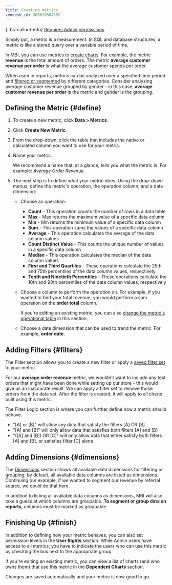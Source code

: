 ```yaml
---
title: Creating metrics
zendesk_id: 360016504592
---
```


{:.bs-callout-info}
[Requires Admin permissions](../../administrator/user-management/user-management.md)

Simply put, a metric is a measurement. In SQL and database structures, a metric is like a stored query over a variable period of time.

In MBI, you can use metrics to [create charts](../../data-user/reports/ess-rpt-build-visual.md). For example, the metric **revenue** is the total amount of orders. The metric **average customer revenue per order** is what the average customer spends per order.

When used in reports, metrics can be analyzed over a specified time period and [filtered or segmented](../../best-practices/segment-filter.md) by different categories. Consider analyzing average customer revenue grouped by gender - in this case, **average customer revenue per order** is the metric and gender is the grouping.

## Defining the Metric {#define}

1. To create a new metric, click **Data > Metrics**.

1. Click **Create New Metric**.

1. From the drop-down, click the table that includes the native or calculated column you want to use for your metric.

1. Name your metric.

    We recommend a name that, at a glance, tells you what the metric is. For example: _Average Order Revenue_.

1. The next step is to define what your metric does. Using the drop-down menus, define the metric's operation, the operation column, and a date dimension:

    * Choose an operation:
       * **Count** - This operation counts the number of rows in a data table
       * **Max** - Max returns the maximum value of a specific data column
       * **Min** - Min returns the minimum value of a specific data column
       * **Sum** - This operation sums the values of a specific data column
       * **Average** - This operation calculates the average of the data column values
       * **Count Distinct Value** - This counts the unique number of values in a specific data column
       * **Median** - This operation calculates the median of the data column values
       * **First and Third Quartiles** - These operations calculate the 25th and 75th percentiles of the data column values, respectively
       * **Tenth and Ninetieth Percentiles** - These operations calculate the 10th and 90th percentiles of the data column values, respectively

    * Choose a column to perform the operation on. For example, if you wanted to find your total revenue, you would perform a sum operation on the **order total** column.

      If you're editing an existing metric, you can also [change the metric's operational table](../../data-analyst/data-warehouse-mgr/change-metric-op-table.md) in this section.

    * Choose a date dimension that can be used to trend the metric. For example, **order date**.

## Adding Filters {#filters}

The Filter section allows you to create a new filter or apply a [saved filter set](../../data-user/reports/ess-manage-data-filters.md) to your metric.

For our **average order revenue** metric, we wouldn't want to include any test orders that might have been done while setting up our store - this would give us an inaccurate result. We can apply a filter set to remove those orders from the data set. After the filter is created, it will apply to all charts built using this metric.

The Filter Logic section is where you can further define how a metric should behave.

* "\[A\] or \[B\]" will allow any data that satisfy the filters \[A\] OR \[B\]
* "\[A\] and \[B\]" will only allow data that satisfies both filters \[A\] and \[B\]
* "(\[A\] and \[B\]) OR \[C\]" will only allow data that either satisfy both filters \[A\] and \[B\], or satisfies filter \[C\] alone

## Adding Dimensions {#dimensions}

The [Dimensions](../../data-analyst/data-warehouse-mgr/manage-data-dimensions-metrics.md) section shows all available data dimensions for filtering or grouping; by default, all available data columns are listed as dimensions. Continuing our example, if we wanted to segment our revenue by referral source, we could do that here.

In addition to listing all available data columns as dimensions, MBI will also take a guess at which columns are groupable. **To segment or group data on reports**, columns must be marked as groupable.

## Finishing Up {#finish}

In addition to defining how your metric behaves, you can also set permission levels in the **User Rights** section. While Admin users have access to all metrics, you have to indicate the users who can use this metric by checking the box next to the appropriate group.

If you're editing an existing metric, you can view a list of charts (and who owns them) that use this metric in the **Dependent Charts** section.

Changes are saved automatically and your metric is now good to go.
